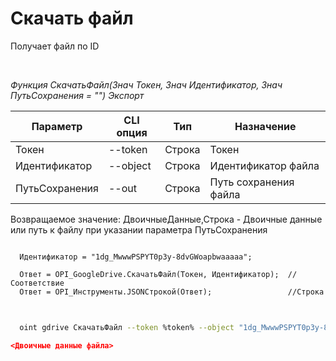 ﻿---
sidebar_position: 6
---

# Скачать файл
 Получает файл по ID




<br/>


*Функция СкачатьФайл(Знач Токен, Знач Идентификатор, Знач ПутьСохранения = "") Экспорт*

  | Параметр | CLI опция | Тип | Назначение |
  |-|-|-|-|
  | Токен | --token | Строка | Токен |
  | Идентификатор | --object | Строка | Идентификатор файла |
  | ПутьСохранения | --out | Строка | Путь сохранения файла |

  
  Возвращаемое значение:   ДвоичныеДанные,Строка - Двоичные данные или путь к файлу при указании параметра ПутьСохранения


```bsl title="Пример кода"
  
  Идентификатор = "1dg_MwwwPSPYT0p3y-8dvGWoapbwaaaaa";
  
  Ответ = OPI_GoogleDrive.СкачатьФайл(Токен, Идентификатор);  //Соответствие
  Ответ = OPI_Инструменты.JSONСтрокой(Ответ);                 //Строка
  
```
	


```sh title="Пример команды CLI"
    
  oint gdrive СкачатьФайл --token %token% --object "1dg_MwwwPSPYT0p3y-8dvGWoapbwaaaaa" --out %out%

```

```json title="Результат"
<Двоичные данные файла>
```
